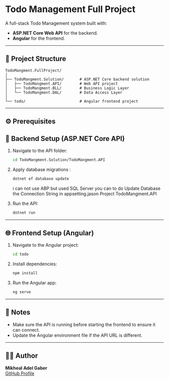 
# Todo Management Full Project

A full-stack Todo Management system built with:

- **ASP.NET Core Web API** for the backend.
- **Angular** for the frontend.

---

## 📁 Project Structure

```
TodoMangment.FullProject/
│
├── TodoMangment.Solution/       # ASP.NET Core backend solution
│   ├── TodoMangment.API/        # Web API project
│   ├── TodoMangment.BLL/        # Business Logic Layer
│   └── TodoMangment.DAL/        # Data Access Layer
│
└── todo/                        # Angular frontend project
```

---

## ⚙️ Prerequisites


## 🔧 Backend Setup (ASP.NET Core API)

1. Navigate to the API folder:
   ```bash
   cd TodoMangment.Solution/TodoMangment.API
   ```

2. Apply database migrations :
   ```bash
   dotnet ef database update
   ```
   i can not use ABP but used SQL Server you can to do Update Database the Connection String in appsetting.jason Project TodoMangment.API 

3. Run the API:
   ```bash
   dotnet run
   ```

---

## 🌐 Frontend Setup (Angular)

1. Navigate to the Angular project:
   ```bash
   cd todo
   ```

2. Install dependencies:
   ```bash
   npm install
   ```

3. Run the Angular app:
   ```bash
   ng serve
   ```

---

## 📌 Notes

- Make sure the API is running before starting the frontend to ensure it can connect.
- Update the Angular environment file if the API URL is different.

---

## 🧑‍💻 Author

**Mikheal Adel Gaber**  
[GitHub Profile](https://github.com/MikhealAdelGaber)
